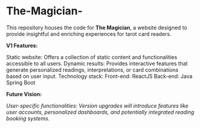 # The-Magician-

This repository houses the code for **The Magician**, a website designed to provide insightful and enriching experiences for tarot card readers.

**V1 Features:**

Static website: Offers a collection of static content and functionalities accessible to all users.
Dynamic results: Provides interactive features that generate personalized readings, interpretations, or card combinations based on user input.
Technology stack:
Front-end: ReactJS
Back-end: Java Spring Boot

**Future Vision:**

_User-specific functionalities: Version upgrades will introduce features like user accounts, personalized dashboards, and potentially integrated reading booking systems._
